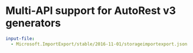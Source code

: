 # Multi-API support for AutoRest v3 generators

``` yaml $(enable-multi-api)
input-file:
  - Microsoft.ImportExport/stable/2016-11-01/storageimportexport.json
```

